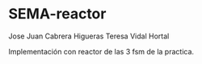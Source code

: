 # SEMA-reactor
 Jose Juan Cabrera Higueras
 Teresa Vidal Hortal 
  
  Implementación con reactor de las 3 fsm de la practica. 
